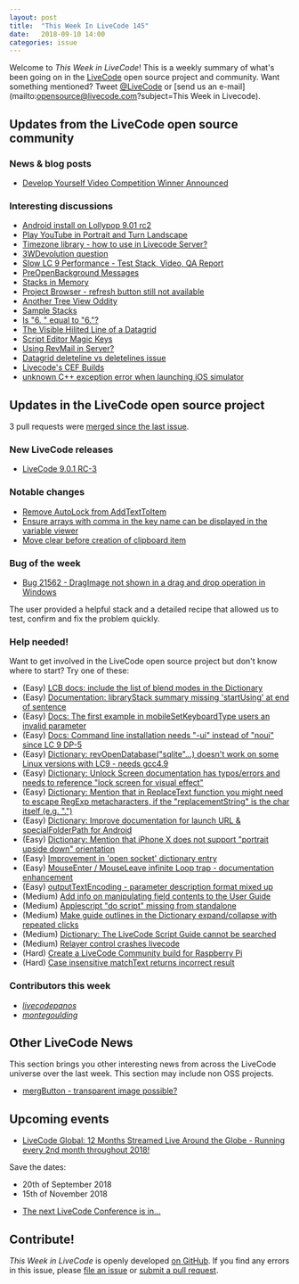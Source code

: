 ```yaml
---
layout: post
title:  "This Week In LiveCode 145"
date:   2018-09-10 14:00
categories: issue
---
```


Welcome to *This Week in LiveCode*!  This is a weekly summary of what's been
going on in the [LiveCode](https://livecode.com/) open source project and
community.  Want something mentioned?  Tweet
[@LiveCode](https://twitter.com/LiveCode) or
[send us an e-mail](mailto:opensource@livecode.com?subject=This Week in Livecode).

## Updates from the LiveCode open source community


### News & blog posts

- [Develop Yourself Video Competition Winner Announced](https://livecode.com/develop-yourself-video-competition-winner-announced/)



### Interesting discussions

- [Android install on Lollypop 9.01 rc2](https://www.mail-archive.com/use-livecode@lists.runrev.com/msg97590.html)
- [Play YouTube in Portrait and Turn Landscape](https://www.mail-archive.com/use-livecode@lists.runrev.com/msg97601.html)
- [Timezone library - how to use in Livecode Server?](https://www.mail-archive.com/use-livecode@lists.runrev.com/msg97605.html)
- [3WDevolution question](https://www.mail-archive.com/use-livecode@lists.runrev.com/msg97607.html)
- [Slow LC 9 Performance - Test Stack, Video, QA Report](https://www.mail-archive.com/use-livecode@lists.runrev.com/msg97617.html)
- [PreOpenBackground Messages](https://www.mail-archive.com/use-livecode@lists.runrev.com/msg97618.html)
- [Stacks in Memory](https://www.mail-archive.com/use-livecode@lists.runrev.com/msg97637.html)
- [Project Browser - refresh button still not available](https://www.mail-archive.com/use-livecode@lists.runrev.com/msg97641.html)
- [Another Tree View Oddity](https://www.mail-archive.com/use-livecode@lists.runrev.com/msg97657.html)
- [Sample Stacks](https://www.mail-archive.com/use-livecode@lists.runrev.com/msg97670.html)
- [Is "6. " equal to "6."?](https://www.mail-archive.com/use-livecode@lists.runrev.com/msg97685.html)
- [The Visible Hilited Line of a Datagrid](https://www.mail-archive.com/use-livecode@lists.runrev.com/msg97720.html)
- [Script Editor Magic Keys](https://www.mail-archive.com/use-livecode@lists.runrev.com/msg97727.html)
- [Using RevMail in Server?](https://www.mail-archive.com/use-livecode@lists.runrev.com/msg97779.html)
- [Datagrid deleteline vs deletelines issue](https://www.mail-archive.com/use-livecode@lists.runrev.com/msg97787.html)
- [Livecode's CEF Builds](https://www.mail-archive.com/use-livecode@lists.runrev.com/msg97789.html)
- [unknown C++ exception error when launching iOS simulator](http://forums.livecode.com/viewtopic.php?t=31488&p=171178#p171178)

## Updates in the LiveCode open source project

3 pull requests were [merged since the last issue](https://github.com/search?q=org%3Alivecode+is%3Apublic+is%3Apr+is%3Amerged+merged%3A2018-09-03..2018-09-09&type=Issues).


### New LiveCode releases

- [LiveCode 9.0.1 RC-3](https://www.mail-archive.com/use-livecode@lists.runrev.com/msg97589.html)



### Notable changes

- [Remove AutoLock from AddTextToItem](https://github.com/livecode/livecode/pull/6673)
- [Ensure arrays with comma in the key name can be displayed in the variable viewer](https://github.com/livecode/livecode-ide/pull/1997)
- [Move clear before creation of clipboard item](https://github.com/livecode/livecode/pull/6672)


### Bug of the week

- [Bug 21562 - DragImage not shown in a drag and drop operation in Windows](http://quality.livecode.com/show_bug.cgi?id=21562)

The user provided a helpful stack and a detailed recipe that allowed us to test, confirm and fix the problem quickly.


### Help needed!

Want to get involved in the LiveCode open source project but don't know where
to start?  Try one of these:

- (Easy) [LCB docs: include the list of blend modes in the Dictionary](https://quality.livecode.com/show_bug.cgi?id=21572)
- (Easy) [Documentation: libraryStack summary missing 'startUsing' at end of sentence](https://quality.livecode.com/show_bug.cgi?id=21556)
- (Easy) [Docs: The first example in mobileSetKeyboardType users an invalid parameter](https://quality.livecode.com/show_bug.cgi?id=21406)
- (Easy) [Docs: Command line installation needs "-ui" instead of "noui" since LC 9 DP-5](https://quality.livecode.com/show_bug.cgi?id=21340)
- (Easy) [Dictionary: revOpenDatabase("sqlite"...) doesn't work on some Linux versions with LC9 - needs gcc4.9](https://quality.livecode.com/show_bug.cgi?id=21270)
- (Easy) [Dictionary: Unlock Screen documentation has typos/errors and needs to reference "lock screen for visual effect"](https://quality.livecode.com/show_bug.cgi?id=21312)
- (Easy) [Dictionary: Mention that in ReplaceText function you might need to escape RegExp metacharacters, if the "replacementString" is the char itself (e.g. ".")](http://quality.livecode.com/show_bug.cgi?id=20943)
- (Easy) [Dictionary: Improve documentation for launch URL & specialFolderPath for Android](http://quality.livecode.com/show_bug.cgi?id=20722)
- (Easy) [Dictionary: Mention that iPhone X does not support "portrait upside down" orientation](http://quality.livecode.com/show_bug.cgi?id=20640)
- (Easy) [Improvement in 'open socket' dictionary entry](http://quality.livecode.com/show_bug.cgi?id=19597)
- (Easy) [MouseEnter / MouseLeave infinite Loop trap - documentation enhancement](http://quality.livecode.com/show_bug.cgi?id=20529)
- (Easy) [outputTextEncoding - parameter description format mixed up](http://quality.livecode.com/show_bug.cgi?id=19351)
- (Medium) [Add info on manipulating field contents to the User Guide](http://quality.livecode.com/show_bug.cgi?id=18990)
- (Medium) [Applescript "do script" missing from standalone](http://quality.livecode.com/show_bug.cgi?id=20993)
- (Medium) [Make guide outlines in the Dictionary expand/collapse with repeated clicks](http://quality.livecode.com/show_bug.cgi?id=18184)
- (Medium) [Dictionary: The LiveCode Script Guide cannot be searched](http://quality.livecode.com/show_bug.cgi?id=15957)
- (Medium) [Relayer control crashes livecode](https://quality.livecode.com/show_bug.cgi?id=21460)
- (Hard) [Create a LiveCode Community build for Raspberry Pi](http://forums.livecode.com/viewtopic.php?f=76&t=27912)
- (Hard) [Case insensitive matchText returns incorrect result](https://quality.livecode.com/show_bug.cgi?id=15312)


### Contributors this week

- *[livecodepanos](https://github.com/livecodepanos)*
- *[montegoulding](https://github.com/montegoulding)*


## Other LiveCode News


This section brings you other interesting news from across the LiveCode universe over the last week. This section may include non OSS projects.

- [mergButton - transparent image possible?](https://www.mail-archive.com/use-livecode@lists.runrev.com/msg97737.html)



## Upcoming events

* [LiveCode Global: 12 Months Streamed Live Around the Globe - Running every 2nd month throughout 2018!](https://livecode.com/global/) 

Save the dates:

- 20th of September 2018
- 15th of November 2018

* [The next LiveCode Conference is in...](https://www.mail-archive.com/use-livecode@lists.runrev.com/msg94801.html)


## Contribute!

*This Week in LiveCode* is openly developed
[on GitHub](https://github.com/livecode/this-week-in-livecode).
If you find any errors in this issue, please
[file an issue](https://github.com/livecode/this-week-in-livecode/issues) or
[submit a pull request](https://github.com/livecode/this-week-in-livecode/pulls).
